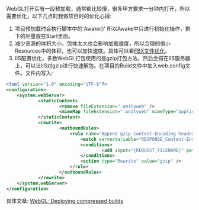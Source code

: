 WebGL打开后有一段预加载，通常都比较慢，很多甲方要求一分钟内打开，所以需要优化，以下几点时我做项目时的优化心得:
1. 项目预加载时会执行脚本中的'Awake()' 所以Awake中只进行初始化操作，剩下的尽量放在Start里面。
2. 减少资源的体积大小，包体太大也会影响加载速度，所以合理的缩小Resources中的体积，也可以加快速度。具体可以看[FBX文件优化](../../Resources/LoadFBX.md)。
3. IIS配置优化，多数WebGL打包使用的是gzip打包方法，然后会搭在IIS服务器上，可以让IIS对gzip进行快速解包。在项目的Build文件中加入web.config文件。文件内写入:
```xml
<?xml version="1.0" encoding="UTF-8"?>
<configuration>
    <system.webServer>
            <staticContent>
                    <remove fileExtension=".unityweb" />
                    <mimeMap fileExtension=".unityweb" mimeType="application/octet-stream" />
            </staticContent>
            <rewrite>
                    <outboundRules>
                        <rule name="Append gzip Content-Encoding header">
                            <match serverVariable="RESPONSE_Content-Encoding" pattern=".*" />
                            <conditions>
                                    <add input="{REQUEST_FILENAME}" pattern="\.unityweb$" />
                            </conditions>
                            <action type="Rewrite" value="gzip" />
                        </rule>
                    </outboundRules>
            </rewrite>
    </system.webServer>
</configuration>
```  
具体文章: [WebGL: Deploying compressed builds](https://www.jianshu.com/p/609c85e96440)
